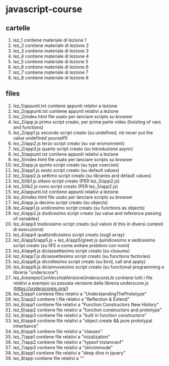 # javascript-course

## cartelle
1. lez_1 contiene materiale di lezione 1 
2. lez_2 contiene materiale di lezione 2
3. lez_3 contiene materiale di lezione 3
4. lez_4 contiene materiale di lezione 4
5. lez_5 contiene materiale di lezione 5
6. lez_6 contiene materiale di lezione 6
7. lez_7 contiene materiale di lezione 7
7. lez_8 contiene materiale di lezione 8


## files
1. lez_1/appunti.txt contiene appunti relativi a lezione
2. lez_2/appunti.txt contiene appunti relativi a lezione
3. lez_2/index.html file usato per lanciare scripts su browser
4. lez_2/app.js primo script creato, per prima parte video (hoisting of vars and functions)
5. lez_2/app1.js secondo script creato (su undefined, nb never put the value undefined yourself!)
6. lez_2/app2.js terzo script creato (su var environment)
7. lez_2/app3.js quarto script creato (su introduzione async)
8. lez_3/appunti.txt contiene appunti relativi a lezione
9. lez_3/index.html file usato per lanciare scripts su browser
10. lez_3/app.js quinto script creato (su type coercion)
11. lez_3/app1.js sesto script creato (su default values)
12. lez_3/app2.js settimo script creato (su libraries and default values)
13. lez_3/lib1.js ottavo script creato (PER lez_3/app2.js)
14. lez_3/lib2.js nono script creato (PER lez_3/app2.js)
15. lez_4/appunti.txt contiene appunti relativi a lezione
16. lez_4/index.html file usato per lanciare scripts su browser
17. lez_4/app.js decimo script creato (su objects)
18. lez_4/app1.js undicesimo script creato (su functions as objects)
19. lez_4/app2.js dodicesimo script creato (su value and reference passing of variables)
20. lez_4/app3 tredicesimo script creato (sul valore di this in diversi contesti di esecuzione)
21. lez_4/app4 quattordicesimo script creato (sugli array)
22. lez_4/app5/app5.js + lez_4/app5/greet.js quindicesimo e sedicesimo script creato (su IIFE e come evitare problemi con nomi)
23. lez_4/app6.js diciassettesimo script creato (su closures)
24. lez_4/app7.js diciassettesimo script creato (su functions factories)
25. lez_4/app8.js diciottesimo script creato (su bind, call and apply)
26. lez_4/app9.js diciannovesimo script creato (su functional programming e libreria "underscore")
27. lez_4/esmpioConVecchiaVersioneUnderscoreLib contiene tutti i file relativi a esempio su passata versione della libreria underscore.js (https://underscorejs.org/)
28. lex_5/app1 contiene files relativi a "UnderstandingThePrototype"
29. lez_5/app2 contiene i file relativi a "Reflection & Extend"
30. lez_6/app1 contiene file relativi a "Function Constructors New History"
31. lez_6/app2 contiene file relativi a "function constructors and prototype"
32. lez_6/app3 contiene file relativi a "built in function constructors"
33. lez_6/app4 contiene file relativi a "object.create && pure prototypal inheritance"
34. lez_6/app5 contiene file relativi a "classes"
35. lez_7/app1 contiene file relativi a "inizalization"
36. lez_7/app2 contiene file relativi a "typeof instanceof"
37. lez_7/app3 contiene file relativi a "strictmmode"
38. lez_8/app1 contiene file relativi a "deep dive in jquery"
39. lez_8/app contiene file relativi a ""

